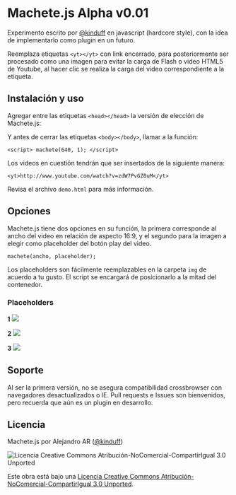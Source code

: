 Machete.js Alpha v0.01
======================
Experimento escrito por [@kinduff][1] en javascript (hardcore style), con la idea de implementarlo como plugin en un futuro.

Reemplaza etiquetas `<yt></yt>` con link encerrado, para posteriormente ser procesado como una imagen para evitar la carga de Flash o video HTML5 de Youtube, al hacer clic se realiza la carga del video correspondiente a la etiqueta.

## Instalación y uso
Agregar entre las etiquetas `<head></head>` la versión de elección de Machete.js:

  <script type="text/javascript" src="machete.js"></script>

Y antes de cerrar las etiquetas `<body></body>`, llamar a la función:

    <script> machete(640, 1); </script>

Los videos en cuestión tendrán que ser insertados de la siguiente manera:

    <yt>http://www.youtube.com/watch?v=zdW7PvGZ0uM</yt>

Revisa el archivo `demo.html` para más información.

## Opciones
Machete.js tiene dos opciones en su función, la primera corresponde al ancho del video en relación de aspecto 16:9, y el segundo para la imagen a elegir como placeholder del botón play del video.

    machete(ancho, placeholder);

Los placeholders son fácilmente reemplazables en la carpeta `img` de acuerdo a tu gusto. El script se encargará de posicionarlo a la mitad del contenedor. 

### Placeholders
**1**
![](http://abarcarodriguez.com/s/1.png)

**2**
![](http://abarcarodriguez.com/s/2.png)

**3**
![](http://abarcarodriguez.com/s/3.png)

## Soporte
Al ser la primera versión, no se asegura compatibilidad crossbrowser con navegadores desactualizados o IE. Pull requests e Issues son bienvenidos, pero recuerda que aún es un plugin en desarrollo.

## Licencia
Machete.js por Alejandro AR ([@kinduff][1])

![Licencia Creative Commons Atribución-NoComercial-CompartirIgual 3.0 Unported](http://i.creativecommons.org/l/by-nc-sa/3.0/88x31.png)

Este obra está bajo una [Licencia Creative Commons Atribución-NoComercial-CompartirIgual 3.0 Unported][2].

[1]: http://twitter.com/kinduff
[2]: http://creativecommons.org/licenses/by-nc-sa/3.0/deed.es
